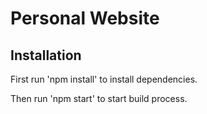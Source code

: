 # Personal Website

## Installation
First run 'npm install' to install dependencies.

Then run 'npm start' to start build process.